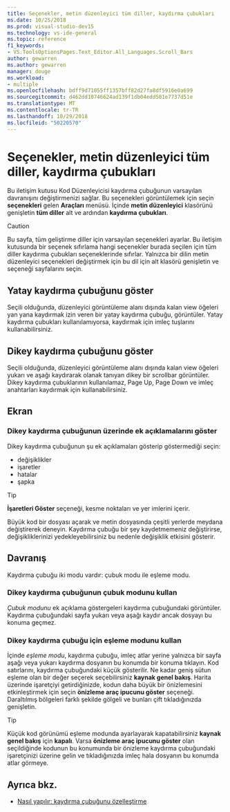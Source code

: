 ```yaml
---
title: Seçenekler, metin düzenleyici tüm diller, kaydırma çubukları
ms.date: 10/25/2018
ms.prod: visual-studio-dev15
ms.technology: vs-ide-general
ms.topic: reference
f1_keywords:
- VS.ToolsOptionsPages.Text_Editor.All_Languages.Scroll_Bars
author: gewarren
ms.author: gewarren
manager: douge
ms.workload:
- multiple
ms.openlocfilehash: bdff9d71055ff1357bff82d27fa8df5916e0a699
ms.sourcegitcommit: d462dd10746624ad139f1db04edd501e7737d51e
ms.translationtype: MT
ms.contentlocale: tr-TR
ms.lasthandoff: 10/29/2018
ms.locfileid: "50220570"
---
```

# <a name="options-text-editor-all-languages-scroll-bars"></a>Seçenekler, metin düzenleyici tüm diller, kaydırma çubukları
Bu iletişim kutusu Kod Düzenleyicisi kaydırma çubuğunun varsayılan davranışını değiştirmenizi sağlar. Bu seçenekleri görüntülemek için seçin **seçenekleri** gelen **Araçları** menüsü. İçinde **metin düzenleyici** klasörünü genişletin **tüm diller** alt ve ardından **kaydırma çubukları**.

> [!CAUTION]
> Bu sayfa, tüm geliştirme diller için varsayılan seçenekleri ayarlar. Bu iletişim kutusunda bir seçenek sıfırlama hangi seçenekler burada seçilen için tüm diller kaydırma çubukları seçeneklerinde sıfırlar. Yalnızca bir dilin metin düzenleyici seçenekleri değiştirmek için bu dil için alt klasörü genişletin ve seçeneği sayfalarını seçin.

## <a name="show-horizontal-scroll-bar"></a>Yatay kaydırma çubuğunu göster

Seçili olduğunda, düzenleyici görüntüleme alanı dışında kalan view öğeleri yan yana kaydırmak izin veren bir yatay kaydırma çubuğu, görüntüler. Yatay kaydırma çubukları kullanılamıyorsa, kaydırmak için imleç tuşlarını kullanabilirsiniz.

## <a name="show-vertical-scroll-bar"></a>Dikey kaydırma çubuğunu göster

Seçili olduğunda, düzenleyici görüntüleme alanı dışında kalan view öğeleri yukarı ve aşağı kaydırarak olanak tanıyan dikey bir scrollbar görüntüler. Dikey kaydırma çubuklarının kullanılamaz, Page Up, Page Down ve imleç anahtarları kaydırmak için kullanabilirsiniz.

## <a name="display"></a>Ekran

### <a name="show-annotations-over-vertical-scroll-bar"></a>Dikey kaydırma çubuğunun üzerinde ek açıklamalarını göster

Dikey kaydırma çubuğunun şu ek açıklamaları gösterip göstermediği seçin:

- değişiklikler
- işaretler
- hatalar
- şapka

> [!TIP]
> **İşaretleri Göster** seçeneği, kesme noktaları ve yer imlerini içerir.

Büyük kod bir dosyası açarak ve metin dosyasında çeşitli yerlerde meydana değiştirerek deneyin. Kaydırma çubuğu bir şey kaydetmemeniz değiştirirse, değişikliklerinizi yedekleyebilirsiniz bu nedenle değişiklik etkisini gösterir.

## <a name="behavior"></a>Davranış

Kaydırma çubuğu iki modu vardır: çubuk modu ile eşleme modu.

### <a name="use-bar-mode-for-vertical-scroll-bar"></a>Dikey kaydırma çubuğunun çubuk modunu kullan

*Çubuk modunu* ek açıklama göstergeleri kaydırma çubuğundaki görüntüler. Kaydırma çubuğundaki sayfa yukarı veya aşağı kaydır ancak dosyayı bu konuma geçmez.

### <a name="use-map-mode-for-vertical-scroll-bar"></a>Dikey kaydırma çubuğu için eşleme modunu kullan

İçinde *eşleme modu*, kaydırma çubuğu, imleç atlar yerine yalnızca bir sayfa aşağı veya yukarı kaydırma dosyanın bu konumda bir konuma tıklayın. Kod satırlarını, kaydırma çubuğundaki küçük gösterilir. Ne kadar geniş sütun eşleme olan bir değer seçerek seçebilirsiniz **kaynak genel bakış**. Harita üzerinde işaretçiyi getirdiğinizde, kodun daha büyük bir önizlemesini etkinleştirmek için seçin **önizleme araç ipucunu göster** seçeneği. Daraltılmış bölgeleri farklı şekilde gölgeli ve bunları çift tıkladığınızda genişletin.

> [!TIP]
> Küçük kod görünümü eşleme modunda ayarlayarak kapatabilirsiniz **kaynak genel bakış** için **kapalı**. Varsa **önizleme araç ipucunu göster** olan seçildiğinde kodunun bu konumunda bir önizleme kaydırma çubuğundaki işaretçinizi üzerine gelin ve tıkladığınızda imleç hala dosyanın bu konumda atlar görmeye.

## <a name="see-also"></a>Ayrıca bkz.

- [Nasıl yapılır: kaydırma çubuğunu özelleştirme](../how-to-track-your-code-by-customizing-the-scrollbar.md)